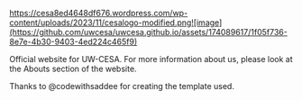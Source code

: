 https://cesa8ed4648df676.wordpress.com/wp-content/uploads/2023/11/cesalogo-modified.png![image](https://github.com/uwcesa/uwcesa.github.io/assets/174089617/1f05f736-8e7e-4b30-9403-4ed224c465f9)



Official website for UW-CESA. For more information about us, please look at the Abouts section of the website.

Thanks to @codewithsaddee for creating the template used.
